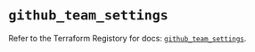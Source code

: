 # `github_team_settings`

Refer to the Terraform Registory for docs: [`github_team_settings`](https://registry.terraform.io/providers/integrations/github/5.34.0/docs/resources/team_settings).
